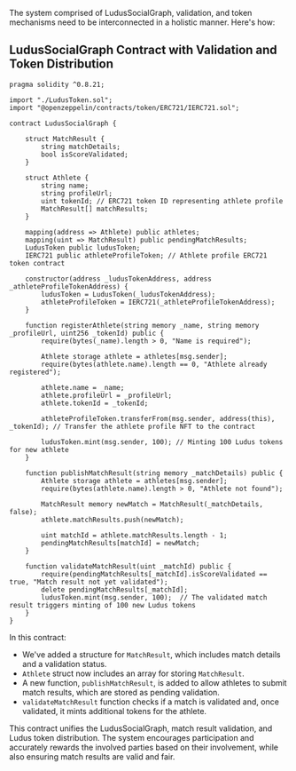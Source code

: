 The system comprised of LudusSocialGraph, validation, and token mechanisms need to be interconnected in a holistic manner. Here's how:

## LudusSocialGraph Contract with Validation and Token Distribution

```solidity
pragma solidity ^0.8.21;

import "./LudusToken.sol";
import "@openzeppelin/contracts/token/ERC721/IERC721.sol";

contract LudusSocialGraph {

    struct MatchResult {
        string matchDetails;
        bool isScoreValidated;
    }

    struct Athlete {
        string name;
        string profileUrl;
        uint tokenId; // ERC721 token ID representing athlete profile
        MatchResult[] matchResults;
    }

    mapping(address => Athlete) public athletes;
    mapping(uint => MatchResult) public pendingMatchResults;
    LudusToken public ludusToken;
    IERC721 public athleteProfileToken; // Athlete profile ERC721 token contract
  
    constructor(address _ludusTokenAddress, address _athleteProfileTokenAddress) {
        ludusToken = LudusToken(_ludusTokenAddress);
        athleteProfileToken = IERC721(_athleteProfileTokenAddress);
    }

    function registerAthlete(string memory _name, string memory _profileUrl, uint256 _tokenId) public {
        require(bytes(_name).length > 0, "Name is required");

        Athlete storage athlete = athletes[msg.sender];
        require(bytes(athlete.name).length == 0, "Athlete already registered");

        athlete.name = _name;
        athlete.profileUrl = _profileUrl;
        athlete.tokenId = _tokenId;

        athleteProfileToken.transferFrom(msg.sender, address(this), _tokenId); // Transfer the athlete profile NFT to the contract

        ludusToken.mint(msg.sender, 100); // Minting 100 Ludus tokens for new athlete
    }
    
    function publishMatchResult(string memory _matchDetails) public {
        Athlete storage athlete = athletes[msg.sender];
        require(bytes(athlete.name).length > 0, "Athlete not found");

        MatchResult memory newMatch = MatchResult(_matchDetails, false);
        athlete.matchResults.push(newMatch);

        uint matchId = athlete.matchResults.length - 1;
        pendingMatchResults[matchId] = newMatch;
    }

    function validateMatchResult(uint _matchId) public {
        require(pendingMatchResults[_matchId].isScoreValidated == true, "Match result not yet validated");
        delete pendingMatchResults[_matchId];
        ludusToken.mint(msg.sender, 100);  // The validated match result triggers minting of 100 new Ludus tokens
    }
}
```

In this contract:
- We've added a structure for `MatchResult`, which includes match details and a validation status.
- `Athlete` struct now includes an array for storing `MatchResult`.
- A new function, `publishMatchResult`, is added to allow athletes to submit match results, which are stored as pending validation.
- `validateMatchResult` function checks if a match is validated and, once validated, it mints additional tokens for the athlete. 

This contract unifies the LudusSocialGraph, match result validation, and Ludus token distribution. The system encourages participation and accurately rewards the involved parties based on their involvement, while also ensuring match results are valid and fair.